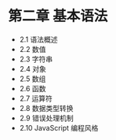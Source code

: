 # 第二章 基本语法

*   2.1 语法概述
*   2.2 数值
*   2.3 字符串
*   2.4 对象
*   2.5 数组
*   2.6 函数
*   2.7 运算符
*   2.8 数据类型转换
*   2.9 错误处理机制
*   2.10 JavaScript 编程风格